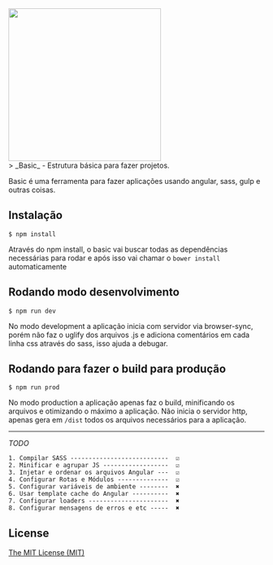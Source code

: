 <img src="http://logo.basic.surge.sh/basic.png" width="300px">

<br>
> _Basic_ - Estrutura básica para fazer projetos.

Basic é uma ferramenta para fazer aplicações usando angular, sass, gulp e outras coisas.


## Instalação

```shell
$ npm install
```
Através do npm install, o basic vai buscar todas as dependências necessárias para rodar e após isso vai chamar o `bower install` automaticamente

## Rodando modo desenvolvimento
```shell
$ npm run dev
```
No modo development a aplicação inicia com servidor via browser-sync, porém não faz o uglify dos arquivos .js e adiciona comentários em cada linha css através do sass, isso ajuda a debugar.


## Rodando para fazer o build para produção
```shell
$ npm run prod
```
No modo production a aplicação apenas faz o build, minificando os arquivos e otimizando o máximo a aplicação. Não inicia o servidor http, apenas gera em `/dist` todos os arquivos necessários para a aplicação.


___
*TODO*

	1. Compilar SASS ---------------------------  ☑ 
	2. Minificar e agrupar JS ------------------  ☑
	3. Injetar e ordenar os arquivos Angular ---  ☑
	4. Configurar Rotas e Módulos --------------  ☑
	5. Configurar variáveis de ambiente --------  ✖
	6. Usar template cache do Angular ----------  ✖
	7. Configurar loaders ----------------------  ✖
	8. Configurar mensagens de erros e etc -----  ✖

## License

[The MIT License (MIT)](http://opensource.org/licenses/mit-license.php)
